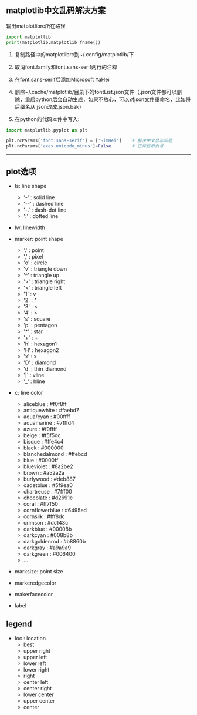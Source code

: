 
## matplotlib中文乱码解决方案

输出matplotlibrc所在路径

```python
import matplotlib
print(matplotlib.matplotlib_fname())
```
1. 复制路径中的matplotlibrc到~/.config/matplotlib/下

2. 取消font.family和font.sans-serif两行的注释

3. 在font.sans-serif后添加Microsoft YaHei

4. 删除~/.cache/matplotlib/目录下的fontList.json文件（.json文件都可以删除，重启python后会自动生成，如果不放心，可以对json文件重命名，比如将后缀名从.json改成.json.bak）

5. 在python的代码本件中写入:
```python
import matplotlib.pyplot as plt

plt.rcParams['font.sans-serif'] = ['SimHei']    # 解决中文显示问题
plt.rcParams['axes.unicode_minus']=False        # 正常显示负号
```
--------------------------------------------------------------------------


## plot选项
- ls: line shape
    - '-'  : solid line
    - '--' : dashed line
    - '-.' : dash-dot line
    - ':'  : dotted line
- lw: linewidth
- marker: point shape
    - '.' : point
    - ',' : pixel
    - 'o' : circle
    - 'v' : triangle down
    - '^' : triangle up
    - '>' : triangle right
    - '<' : triangle left
    - '1' : v
    - '2' : ^
    - '3' : <
    - '4' : >
    - 's' : square
    - 'p' : pentagon
    - '*' : star
    - '+' : +
    - 'h' : hexagon1
    - 'H' : hexagon2
    - 'x' : x
    - 'D' : diamond
    - 'd' : thin_diamond
    - '|' : vline
    - '_' : hline

- c: line color
    - aliceblue      : #f0f8ff
    - antiquewhite   : #faebd7
    - aqua/cyan      : #00ffff
    - aquamarine     : #7fffd4
    - azure          : #f0ffff
    - beige          : #f5f5dc
    - bisque         : #ffe4c4
    - black          : #000000
    - blanchedalmond : #ffebcd
    - blue           : #0000ff
    - blueviolet     : #8a2be2
    - brown          : #a52a2a
    - burlywood      : #deb887
    - cadetblue      : #5f9ea0
    - chartreuse     : #7fff00
    - chocolate      : #d2691e
    - coral          : #ff7f50
    - cornflowerblue : #6495ed
    - cornsilk       : #fff8dc
    - crimson        : #dc143c
    - darkblue       : #00008b
    - darkcyan       : #008b8b
    - darkgoldenrod  : #b8860b
    - darkgray       : #a9a9a9
    - darkgreen      : #006400
    - ...
- marksize: point size
- markeredgecolor
- makerfacecolor
- label

## legend
- loc : location
    - best
    - upper right
    - upper left
    - lower left
    - lower right
    - right
    - center left
    - center right
    - lower center
    - upper center
    - center
